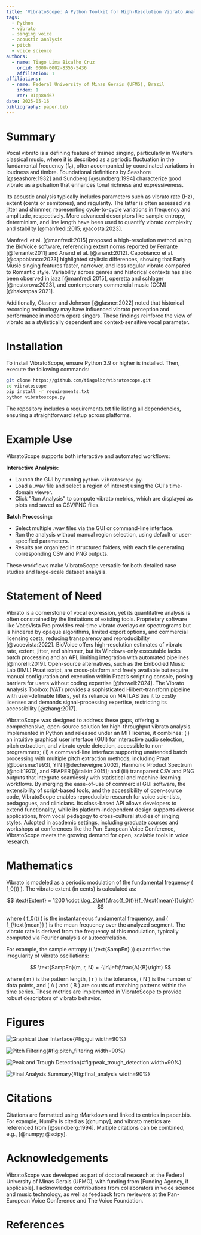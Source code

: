 ```yaml
---
title: 'VibratoScope: A Python Toolkit for High-Resolution Vibrato Analysis in Singing Voice'
tags:
  - Python
  - vibrato
  - singing voice
  - acoustic analysis
  - pitch
  - voice science
authors:
  - name: Tiago Lima Bicalho Cruz
    orcid: 0000-0002-8355-5436
    affiliation: 1
affiliations:
  - name: Federal University of Minas Gerais (UFMG), Brazil
    index: 1
    ror: 01pp8nd67
date: 2025-05-16
bibliography: paper.bib
---
```



# Summary

Vocal vibrato is a defining feature of trained singing, particularly in Western classical music, where it is described as a periodic fluctuation in the fundamental frequency (f₀), often accompanied by coordinated variations in loudness and timbre. Foundational definitions by Seashore [@seashore:1932] and Sundberg [@sundberg:1994] characterize good vibrato as a pulsation that enhances tonal richness and expressiveness.

Its acoustic analysis typically includes parameters such as vibrato rate (Hz), extent (cents or semitones), and regularity. The latter is often assessed via jitter and shimmer, representing cycle-to-cycle variations in frequency and amplitude, respectively. More advanced descriptors like sample entropy, determinism, and line length have been used to quantify vibrato complexity and stability [@manfredi:2015; @acosta:2023].

Manfredi et al. [@manfredi:2015] proposed a high-resolution method using the BioVoice software, referencing extent norms reported by Ferrante [@ferrante:2011] and Anand et al. [@anand:2012]. Capobianco et al. [@capobianco:2023] highlighted stylistic differences, showing that Early Music singing features faster, narrower, and less regular vibrato compared to Romantic style. Variability across genres and historical contexts has also been observed in jazz [@manfredi:2015], operetta and schlager [@nestorova:2023], and contemporary commercial music (CCM) [@hakanpaa:2021].

Additionally, Glasner and Johnson [@glasner:2022] noted that historical recording technology may have influenced vibrato perception and performance in modern opera singers. These findings reinforce the view of vibrato as a stylistically dependent and context-sensitive vocal parameter.


# Installation

To install VibratoScope, ensure Python 3.9 or higher is installed. Then, execute the following commands:

```bash
git clone https://github.com/tiagolbc/vibratoscope.git
cd vibratoscope
pip install -r requirements.txt
python vibratoscope.py
```

The repository includes a requirements.txt file listing all dependencies, ensuring a straightforward setup across platforms.

# Example Use

VibratoScope supports both interactive and automated workflows:

**Interactive Analysis:**

- Launch the GUI by running `python vibratoscope.py`.
- Load a .wav file and select a region of interest using the GUI's time-domain viewer.
- Click "Run Analysis" to compute vibrato metrics, which are displayed as plots and saved as CSV/PNG files.

**Batch Processing:**

- Select multiple .wav files via the GUI or command-line interface.
- Run the analysis without manual region selection, using default or user-specified parameters.
- Results are organized in structured folders, with each file generating corresponding CSV and PNG outputs.

These workflows make VibratoScope versatile for both detailed case studies and large-scale dataset analysis.

# Statement of Need

Vibrato is a cornerstone of vocal expression, yet its quantitative analysis is often constrained by the limitations of existing tools. Proprietary software like VoceVista Pro provides real-time vibrato overlays on spectrograms but is hindered by opaque algorithms, limited export options, and commercial licensing costs, reducing transparency and reproducibility [@vocevista:2022]. BioVoice offers high-resolution estimates of vibrato rate, extent, jitter, and shimmer, but its Windows-only executable lacks batch processing and an API, limiting integration with automated pipelines [@morelli:2019]. Open-source alternatives, such as the Embodied Music Lab (EML) Praat script, are cross-platform and freely available but require manual configuration and execution within Praat’s scripting console, posing barriers for users without coding expertise [@howell:2024]. The Vibrato Analysis Toolbox (VAT) provides a sophisticated Hilbert-transform pipeline with user-definable filters, yet its reliance on MATLAB ties it to costly licenses and demands signal-processing expertise, restricting its accessibility [@zhang:2017].

VibratoScope was designed to address these gaps, offering a comprehensive, open-source solution for high-throughput vibrato analysis. Implemented in Python and released under an MIT license, it combines: (i) an intuitive graphical user interface (GUI) for interactive audio selection, pitch extraction, and vibrato cycle detection, accessible to non-programmers; (ii) a command-line interface supporting unattended batch processing with multiple pitch extraction methods, including Praat [@boersma:1993], YIN [@decheveigne:2002], Harmonic Product Spectrum [@noll:1970], and REAPER [@talkin:2015]; and (iii) transparent CSV and PNG outputs that integrate seamlessly with statistical and machine-learning workflows. By merging the ease-of-use of commercial GUI software, the extensibility of script-based tools, and the accessibility of open-source code, VibratoScope enables reproducible research for voice scientists, pedagogues, and clinicians. Its class-based API allows developers to extend functionality, while its platform-independent design supports diverse applications, from vocal pedagogy to cross-cultural studies of singing styles. Adopted in academic settings, including graduate courses and workshops at conferences like the Pan-European Voice Conference, VibratoScope meets the growing demand for open, scalable tools in voice research.

# Mathematics

Vibrato is modeled as a periodic modulation of the fundamental frequency ( f_0(t) ). The vibrato extent (in cents) is calculated as:

$$
\text{Extent} = 1200 \cdot \log_2\left(\frac{f_0(t)}{f_{\text{mean}}}\right)
$$

where ( f_0(t) ) is the instantaneous fundamental frequency, and ( f_{\text{mean}} ) is the mean frequency over the analyzed segment. The vibrato rate is derived from the frequency of this modulation, typically computed via Fourier analysis or autocorrelation.

For example, the sample entropy (( \text{SampEn} )) quantifies the irregularity of vibrato oscillations:

$$
\text{SampEn}(m, r, N) = -\ln\left(\frac{A}{B}\right)
$$

where ( m ) is the pattern length, ( r ) is the tolerance, ( N ) is the number of data points, and ( A ) and ( B ) are counts of matching patterns within the time series. These metrics are implemented in VibratoScope to provide robust descriptors of vibrato behavior.

# Figures

![Graphical User Interface](../figures/gui.png){#fig:gui width=90%}

![Pitch Filtering](../figures/pitch_filtering.png){#fig:pitch_filtering width=90%}

![Peak and Trough Detection](../figures/peak_trough_detection.png){#fig:peak_trough_detection width=90%}

![Final Analysis Summary](../figures/final_analysis.png){#fig:final_analysis width=90%}

# Citations

Citations are formatted using rMarkdown and linked to entries in paper.bib. For example, NumPy is cited as [@numpy], and vibrato metrics are referenced from [@sundberg:1994]. Multiple citations can be combined, e.g., [@numpy; @scipy].

# Acknowledgements

VibratoScope was developed as part of doctoral research at the Federal University of Minas Gerais (UFMG), with funding from [Funding Agency, if applicable]. I acknowledge contributions from collaborators in voice science and music technology, as well as feedback from reviewers at the Pan-European Voice Conference and The Voice Foundation.

# References
